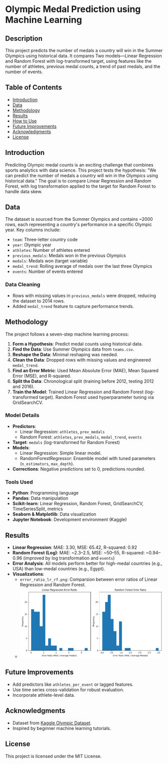 # Olympic Medal Prediction using Machine Learning

## Description
This project predicts the number of medals a country will win in the Summer Olympics using historical data. It compares Two models—Linear Regression and Random Forest with log-transformed target, using features like the number of athletes, previous medal counts, a trend of past medals, and the number of events.

## Table of Contents
- [Introduction](#introduction)
- [Data](#data)
- [Methodology](#methodology)
- [Results](#results)
- [How to Use](#how-to-use)
- [Future Improvements](#future-improvements)
- [Acknowledgments](#acknowledgments)
- [License](#license)

## Introduction
Predicting Olympic medal counts is an exciting challenge that combines sports analytics with data science. This project tests the hypothesis: "We can predict the number of medals a country will win in the Olympics using historical data." The goal is to compare Linear Regression and Random Forest, with log transformation applied to the target for Random Forest to handle data skew.

## Data
The dataset is sourced from the Summer Olympics and contains ~2000 rows, each representing a country's performance in a specific Olympic year. Key columns include:
- `team`: Three-letter country code
- `year`: Olympic year
- `athletes`: Number of athletes entered
- `previous_medals`: Medals won in the previous Olympics
- `medals`: Medals won (target variable)
- `medal_trend`: Rolling average of medals over the last three Olympics
- `events`: Number of events entered

### Data Cleaning
- Rows with missing values in `previous_medals` were dropped, reducing the dataset to 2014 rows.
- Added `medal_trend` feature to capture performance trends.

## Methodology
The project follows a seven-step machine learning process:
1. **Form a Hypothesis**: Predict medal counts using historical data.
2. **Find the Data**: Use Summer Olympics data from `teams.csv`.
3. **Reshape the Data**: Minimal reshaping was needed.
4. **Clean the Data**: Dropped rows with missing values and engineered `medal_trend`.
5. **Find an Error Metric**: Used Mean Absolute Error (MAE), Mean Squared Error (MSE), and R-squared.
6. **Split the Data**: Chronological split (training before 2012, testing 2012 and 2016).
7. **Train the Model**: Trained Linear Regression and Random Forest (log-transformed target). Random Forest used hyperparameter tuning via GridSearchCV.

### Model Details
- **Predictors**:
  - Linear Regression: `athletes`, `prev_medals`
  - Random Forest: `athletes`, `prev_medals`, `medal_trend`, `events`
- **Target**: `medals` (log-transformed for Random Forest)
- **Models**:
  - Linear Regression: Simple linear model.
  - RandomForestRegressor: Ensemble model with tuned parameters (`n_estimators`, `max_depth`).
- **Corrections**: Negative predictions set to 0, predictions rounded.

### Tools Used
- **Python**: Programming language
- **Pandas**: Data manipulation
- **Scikit-learn**: Linear Regression, Random Forest, GridSearchCV, TimeSeriesSplit, metrics
- **Seaborn & Matplotlib**: Data visualization
- **Jupyter Notebook**: Development environment (Kaggle)

## Results
- **Linear Regression**: MAE: 3.30, MSE: 65.42, R-squared: 0.92
- **Random Forest (Log)**: MAE: ~2.3–2.5, MSE: ~50–55, R-squared: ~0.94–0.96 (improved by log transformation and `events`)
- **Error Analysis**: All models perform better for high-medal countries (e.g., USA) than low-medal countries (e.g., Egypt).
- **Visualizations**:
  - `error_ratio_lr_rf.png`: Comparsion between error ratios of Linear Regression and Random Forest.
  - ![LR VS RF Error Ratios](error_ratio_lr_rf.png)


## Future Improvements
- Add predictors like `athletes_per_event` or lagged features.
- Use time series cross-validation for robust evaluation.
- Incorporate athlete-level data.

## Acknowledgments
- Dataset from [Kaggle Olympic Dataset](https://www.kaggle.com/datasets/7472146/olympic-dataset).
- Inspired by beginner machine learning tutorials.

## License
This project is licensed under the MIT License.
